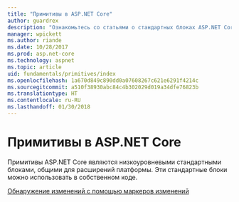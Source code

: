 ```yaml
---
title: "Примитивы в ASP.NET Core"
author: guardrex
description: "Ознакомьтесь со статьями о стандартных блоках ASP.NET Core, общих для расширений платформы и доступных для использования в собственном коде."
manager: wpickett
ms.author: riande
ms.date: 10/28/2017
ms.prod: asp.net-core
ms.technology: aspnet
ms.topic: article
uid: fundamentals/primitives/index
ms.openlocfilehash: 1a670d849c890dd0a07608267c621e6291f4214c
ms.sourcegitcommit: a510f38930abc84c4b302029d019a34dfe76823b
ms.translationtype: HT
ms.contentlocale: ru-RU
ms.lasthandoff: 01/30/2018
---
```

# <a name="primitives-in-aspnet-core"></a>Примитивы в ASP.NET Core

Примитивы ASP.NET Core являются низкоуровневыми стандартными блоками, общими для расширений платформы. Эти стандартные блоки можно использовать в собственном коде.

[Обнаружение изменений с помощью маркеров изменений](xref:fundamentals/primitives/change-tokens)
